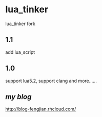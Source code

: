 lua_tinker
==========
lua_tinker fork 

1.1
----------
add lua_script

1.0
----------
support lua5.2,  support clang and more......


*my blog*
----------
<http://blog-fengjian.rhcloud.com/>
